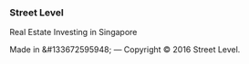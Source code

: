 ### Street Level

Real Estate Investing in Singapore


Made in &#133672595948; — Copyright © 2016 Street Level.
